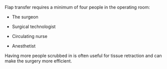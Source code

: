 Flap transfer requires a minimum of four people in the operating room:

- The surgeon

- Surgical technologist

- Circulating nurse

- Anesthetist

Having more people scrubbed in is often useful for tissue retraction and can make the surgery more efficient.